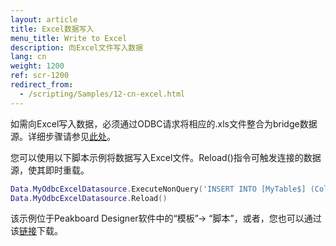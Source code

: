 ```yaml
---
layout: article
title: Excel数据写入
menu_title: Write to Excel
description: 向Excel文件写入数据
lang: cn
weight: 1200
ref: scr-1200
redirect_from:
  - /scripting/Samples/12-cn-excel.html
---
```


如需向Excel写入数据，必须通过ODBC请求将相应的.xls文件整合为bridge数据源。详细步骤请参见[此处](/data_sources/31-cn-ODBC-Excel.html)。

您可以使用以下脚本示例将数据写入Excel文件。Reload()指令可触发连接的数据源，使其即时重载。 

```lua
Data.MyOdbcExcelDatasource.ExecuteNonQuery('INSERT INTO [MyTable$] (Col1, [Col 2], [Col 3]) VALUES (15, 25, 35)')
Data.MyOdbcExcelDatasource.Reload()
```
该示例位于Peakboard Designer软件中的“模板”-> “脚本”，或者，您也可以通过该[链接](https://github.com/Peakboard/CoolStuff/raw/master/Scripts/WritetoExcel/WritetoExcel.pbmx)下载。